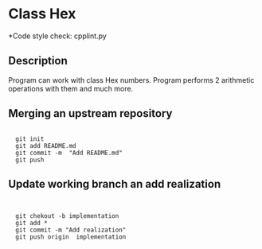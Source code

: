 
Class Hex 
=====================

*Code style check: cpplint.py 

## Description

Program can work with class Hex numbers. Program performs 2 arithmetic operations with them and much more.

## Merging an upstream repository

```
  
  git init
  git add README.md
  git commit -m  "Add README.md"
  git push
```
## Update working branch an add realization
```


  git chekout -b implementation
  git add *
  git commit -m "Add realization"
  git push origin  implementation

```